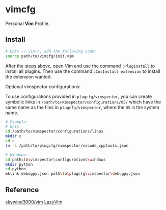 # vimcfg

Personal **Vim** Profile.

## Install

```bash
# Edit ~/.vimrc, add the following code:
source path/to/vimcfg/init.vim
```

After the steps above, open Vim and use the command
`:PlugInstall` to install all plugins. Then use the command
`:CocInstall extension` to install the extension wanted.

Optional vimspector configurations:

To use configurations provided in `plugcfg/vimspector`, you can create symbolic
links in `/path/to/vimspector/configurations/OS/` which have the same
name as the files in `plugcfg/vimspector`, where the `OS` is the system name.

```bash
# Example:
# Unix:
cd /path/to/vimspector/configurations/linux
mkdir c
cd c
ln -s /path/to/plugcfg/vimspector/vscode_cpptools.json

# Windows:
cd path\to\vimspector\configurations\windows
mkdir python
cd python
mklink debugpy.json path\to\plugcfg\vimspector\debugpy.json
```

## Reference

[skywind3000/vim](https://github.com/skywind3000/vim)
[LazyVim](https://github.com/LazyVim/starter)
